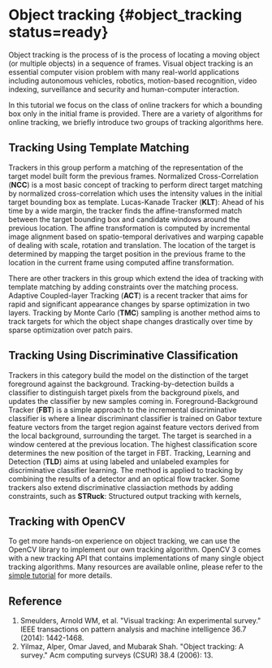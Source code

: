 # Object tracking {#object_tracking status=ready}

Object tracking is the process of is the process of locating a moving object (or multiple objects) in a sequence of frames. Visual object tracking is an essential computer vision problem with many real-world applications including autonomous vehicles, robotics, motion-based recognition, video indexing, surveillance and security and human-computer interaction.

In this tutorial we focus on the class of online trackers for which a bounding box only in the initial frame is provided. There are a variety of algorithms for online tracking, we  briefly introduce two groups of tracking algorithms here.

## Tracking Using Template Matching
Trackers in this group perform a matching of the representation of the target model built form the previous frames. Normalized Cross-Correlation (**NCC**) is a most basic concept of tracking to perform direct target matching by normalized cross-correlation which uses the intensity values in the initial target bounding box as template. Lucas-Kanade Tracker (**KLT**): Ahead of his time by a wide margin, the tracker finds the affine-transformed match between the target bounding box and candidate windows around the previous location. The affine transformation is computed by incremental image alignment based on spatio-temporal derivatives and warping capable of dealing with scale, rotation and translation. The location of the target is determined by mapping the target position in the previous frame to the location in the current frame using computed affine transformation.

There are other trackers in this group which extend the idea of tracking with template matching by adding constraints over the matching process. Adaptive Coupled-layer Tracking (**ACT**) is a recent tracker that aims for rapid and significant appearance changes by sparse optimization in two layers. Tracking by Monte Carlo (**TMC**) sampling is another method aims to track targets for which the object shape
changes drastically over time by sparse optimization over patch pairs.

## Tracking Using Discriminative Classification
Trackers in this category build the model on the distinction of the target foreground against the background. Tracking-by-detection builds a classifier to distinguish target pixels from the background pixels, and updates the classifier by new samples coming in. Foreground-Background Tracker (**FBT**) is a simple approach to the incremental discriminative classifier is where a linear discriminant classifier is trained on Gabor texture feature vectors from the target region against feature vectors derived from the local background, surrounding the target. The target is searched in a window centered at the previous location. The highest classification
score determines the new position of the target in FBT. Tracking, Learning and Detection (**TLD**) aims at using labeled and unlabeled examples for discriminative classifier learning. The method is applied to tracking by combining the results of a detector and an optical flow tracker. Some trackers also extend discriminative classiaction methods by adding constraints, such as **STRuck**: Structured output tracking with kernels,

## Tracking with OpenCV
To get more hands-on experience on object tracking, we can use the OpenCV library to implement our own tracking algorithm. OpenCV 3 comes with a new tracking API that contains implementations of many single object tracking algorithms. Many resources are available online, please refer to the [simple tutorial](https://www.learnopencv.com/object-tracking-using-opencv-cpp-python/) for more details.

## Reference
1. Smeulders, Arnold WM, et al. "Visual tracking: An experimental survey." IEEE transactions on pattern analysis and machine intelligence 36.7 (2014): 1442-1468.
2. Yilmaz, Alper, Omar Javed, and Mubarak Shah. "Object tracking: A survey." Acm computing surveys (CSUR) 38.4 (2006): 13.
